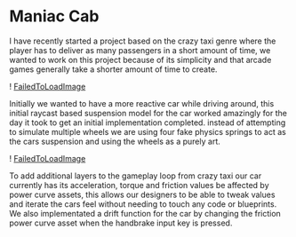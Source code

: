 # Maniac Cab <text-4xl text-white mt-14>

<mt-2 mb-2> I have recently started a project based on the crazy taxi genre where the player has to deliver as many passengers in a short amount of time, we wanted to work on this project because of its simplicity and that arcade games generally take a shorter amount of time to create.

! <mt-2 mb-2>[FailedToLoadImage](/ProjectAssets/ManiacCab/ManiacCabSuspension.gif)

<mt-2 mb-2> Initially we wanted to have a more reactive car while driving around, this initial raycast based suspension model for the car worked amazingly for the day it took to get an initial implementation completed. instead of attempting to simulate multiple wheels we are using four fake physics springs to act as the cars suspension and using the wheels as a purely art. 

! <mt-2 mb-2>[FailedToLoadImage](/ProjectAssets/ManiacCab/ManiacCabSuspensionCube.gif)

<mt-2 mb-2> To add additional layers to the gameplay loop from crazy taxi our car currently has its acceleration, torque and friction values be affected by power curve assets, this allows our designers to be able to tweak values and iterate the cars feel without needing to touch any code or blueprints. We also implementated a drift function for the car by changing the friction power curve asset when the handbrake input key is pressed.
